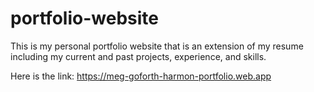 # portfolio-website

This is my personal portfolio website that is an extension of my resume including my current and past projects, experience, and skills. 

Here is the link: https://meg-goforth-harmon-portfolio.web.app
